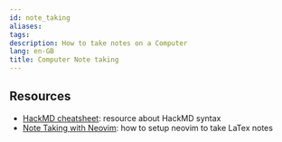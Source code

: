 ```yaml
---
id: note_taking
aliases: 
tags: 
description: How to take notes on a Computer
lang: en-GB
title: Computer Note taking
---
```


## Resources

- [HackMD cheatsheet](https://hackmd.io/features?both): resource about HackMD syntax
- [Note Taking with Neovim](https://castel.dev/post/lecture-notes-1/): how to setup neovim to take LaTex notes
